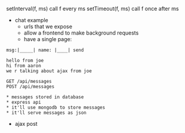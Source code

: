 setInterval(f, ms) call f every ms
setTimeout(f, ms) call f once after ms
* chat example
	* urls that we expose
	* allow a frontend to make background requests
	* have a single page:

```
msg:|_____| name: |____| send

hello from joe
hi from aaron
we r talking about ajax from joe

GET /api/messages
POST /api/messages
```


	* messages stored in database
	* express api
	* it'll use mongodb to store messages
	* it'll serve messages as json
* ajax post

